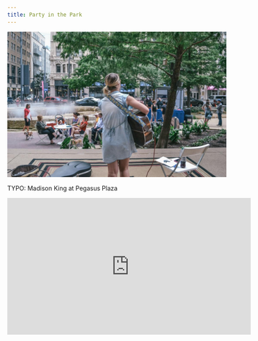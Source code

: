 ```yaml
---
title: Party in the Park
---
```


![Party in the Park](assets/img/work/proj-4/party-in-the-park.jpg)

<p>TYPO: Madison King at Pegasus Plaza</p>

<iframe width="560" height="315" src="https://www.youtube.com/embed/_dg6xs8LP8o" frameborder="0" allowfullscreen></iframe>
